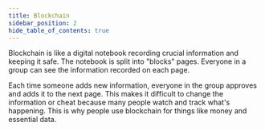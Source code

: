 ```yaml
---
title: Blockchain
sidebar_position: 2
hide_table_of_contents: true
---
```


Blockchain is like a digital notebook recording crucial information and keeping it safe. The notebook is split into "blocks" pages. Everyone in a group can see the information recorded on each page.

Each time someone adds new information, everyone in the group approves and adds it to the next page. This makes it difficult to change the information or cheat because many people watch and track what's happening. This is why people use blockchain for things like money and essential data.
